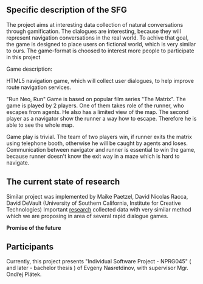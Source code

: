 Specific description of the SFG
---------------------

The project aims at interesting data collection of natural conversations through gamification.
The dialogues are interesting, because they will represent navigation conversations in the real world.
To achive that goal, the game is designed to place users on fictional world, which is very similar to ours.
The game-format is choosed to interest more people to participate in this project

Game description:


HTML5 navigation game, which will collect user dialogues, to help improve route navigation services.

"Run Neo, Run"
Game is based on popular film series "The Matrix". 
The game is played by 2 players.
One of them takes role of the runner, who escapes from agents. He also has a limited view of the map. 
The second player as a navigator show the runner a way how to escape. Therefore he is able to see the whole map. 

Game play is trivial. 
The team of two players win, if runner exits the matrix using telephone booth, otherwise he will be caught by agents and loses. 
Communication between navigator and runner is essential to win the game, because runner doesn't know the exit way in a maze which is hard to navigate.


The current state of research 
-----------------------------


Similar project was implemented by Maike Paetzel, David Nicolas Racca, David DeVault (University of Southern California,
Institute for Creative Technologies)
 Important [research](http://www.lrec-conf.org/proceedings/lrec2014/pdf/697_Paper.pdf) collected data with very similar method which we are proposing in area of several rapid dialogue games.


**Promise of the future**












Participants
---------------------

Currently, this project presents "Individual Software Project - NPRG045" ( and later - bachelor thesis ) of Evgeny Nasretdinov, with supervisor Mgr. Ondřej Plátek.




